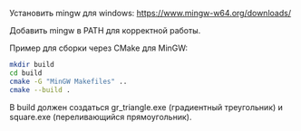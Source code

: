 Установить mingw для windows:
https://www.mingw-w64.org/downloads/

Добавить mingw в PATH для корректной работы.

Пример для сборки через CMake для MinGW:
```bash
mkdir build
cd build
cmake -G "MinGW Makefiles" ..
cmake --build .
```

В build должен создаться gr_triangle.exe (градиентный треугольник) и square.exe (переливающийся прямоугольник). 

